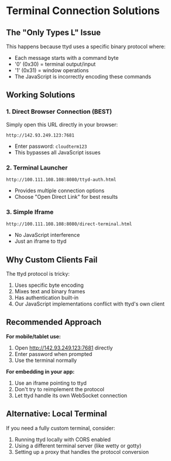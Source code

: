 # Terminal Connection Solutions

## The "Only Types L" Issue

This happens because ttyd uses a specific binary protocol where:
- Each message starts with a command byte
- '0' (0x30) = terminal output/input
- '1' (0x31) = window operations
- The JavaScript is incorrectly encoding these commands

## Working Solutions

### 1. Direct Browser Connection (BEST)
Simply open this URL directly in your browser:
```
http://142.93.249.123:7681
```
- Enter password: `cloudterm123`
- This bypasses all JavaScript issues

### 2. Terminal Launcher
```
http://100.111.108.108:8080/ttyd-auth.html
```
- Provides multiple connection options
- Choose "Open Direct Link" for best results

### 3. Simple Iframe
```
http://100.111.108.108:8080/direct-terminal.html
```
- No JavaScript interference
- Just an iframe to ttyd

## Why Custom Clients Fail

The ttyd protocol is tricky:
1. Uses specific byte encoding
2. Mixes text and binary frames
3. Has authentication built-in
4. Our JavaScript implementations conflict with ttyd's own client

## Recommended Approach

**For mobile/tablet use:**
1. Open http://142.93.249.123:7681 directly
2. Enter password when prompted
3. Use the terminal normally

**For embedding in your app:**
1. Use an iframe pointing to ttyd
2. Don't try to reimplement the protocol
3. Let ttyd handle its own WebSocket connection

## Alternative: Local Terminal

If you need a fully custom terminal, consider:
1. Running ttyd locally with CORS enabled
2. Using a different terminal server (like wetty or gotty)
3. Setting up a proxy that handles the protocol conversion